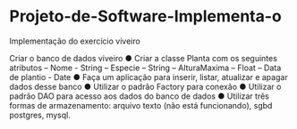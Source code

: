 # Projeto-de-Software-Implementa-o
Implementação do exercício viveiro

Criar o banco de dados viveiro
● Criar a classe Planta com os seguintes atributos
– Nome - String
– Especie – String
– AlturaMaxima – Float
– Data de plantio - Date
● Faça um aplicação para inserir, listar, atualizar e apagar dados
desse banco
● Utilizar o padrão Factory para conexão
● Utilizar o padrão DAO para acesso aos dados do banco de dados
● Utilizar três formas de armazenamento: arquivo texto (não está funcionando), sgbd postgres, mysql.
